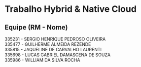 # Trabalho Hybrid & Native Cloud

## Equipe (RM - Nome)

335231 - SERGIO HENRIQUE PEDROSO OLIVEIRA  
335477 - GUILHERME ALMEIDA REZENDE  
335815 - JAQUELINE DE CARVALHO LAURENTI  
335698 - LUCAS GABRIEL DAMASCENA DE SOUZA  
335986 - WILLIAM DA SILVA ROCHA
